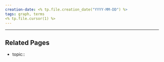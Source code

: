 ```yaml
---
creation-date: <% tp.file.creation_date("YYYY-MM-DD") %>
tags: graph, terms
<% tp.file.cursor(1) %>
---
```


---
## Related Pages
- topic:: 